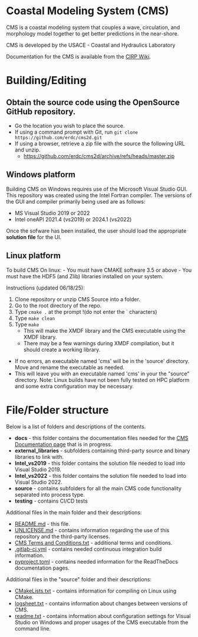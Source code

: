 # Coastal Modeling System (CMS)
CMS is a coastal modeling system that couples a wave, circulation, and morphology model together to get better predictions in the near-shore.

CMS is developed by the USACE - Coastal and Hydraulics Laboratory

Documentation for the CMS is available from the [CIRP Wiki](https://cirpwiki.info/wiki/CMS).

# Building/Editing
## Obtain the source code using the OpenSource GitHub repository.
- Go the location you wish to place the source.
- If using a command prompt with Git, run `git clone https://github.com/erdc/cms2d.git`
- If using a browser, retrieve a zip file with the source the following URL and unzip.
  - https://github.com/erdc/cms2d/archive/refs/heads/master.zip

## Windows platform
Building CMS on Windows requires use of the Microsoft Visual Studio GUI. This repository was created using the Intel Fortran compiler. The versions of the GUI and compiler primarily being used are as follows:
- MS Visual Studio 2019 or 2022
- Intel oneAPI 2021.4 (vs2019) or 2024.1 (vs2022)

Once the sofware has been installed, the user should load the appropriate **solution file** for the UI.

## Linux platform
To build CMS On linux:
     - You must have CMAKE software 3.5 or above
     - You must have the HDF5 (and Zlib) libraries installed on your system.
        
Instructions (updated 06/18/25):
1. Clone repository or unzip CMS Source into a folder.
2. Go to the root directory of the repo. 
3. Type `cmake .` at the prompt    !(do not enter the ` characters)
4. Type `make clean`
5. Type `make`
	- This will make the XMDF library and the CMS executable using the XMDF library.
    - There may be a few warnings during XMDF compilation, but it should create a working library.
	
- If no errors, an executable named 'cms' will be in the 'source' directory. Move and rename the executable as needed.
- This will leave you with an executable named 'cms' in your the "source" directory. 
Note: Linux builds have not been fully tested on HPC platform and some extra configuration may be necessary.

# File/Folder structure
Below is a list of folders and descriptions of the contents.
- **docs** - this folder contains the documentation files needed for the [CMS Documentation page](https://cms2d.readthedocs.io/) that is in progress.
- **external_libraries** - subfolders containing third-party source and binary libraries to link with.
- **Intel_vs2019** - this folder contains the solution file needed to load into Visual Studio 2019.
- **Intel_vs2022** - this folder contains the solution file needed to load into Visual Studio 2022.
- **source** - contains subfolders for all the main CMS code functionality separated into process type.
- **testing** - contains CI/CD tests

Additional files in the main folder and their descriptions:
- [README.md](README.md) - this file.
- [UNLICENSE.md](UNLICENSE.md) - contains information regarding the use of this repository and the third-party licenses.
- [CMS Terms and Conditions.txt](<CMS Terms and Conditions.txt>) - additional terms and conditions.
- [.gitlab-ci.yml](.gitlab-ci.yml) - contains needed continuous integration build information.
- [pyproject.toml](pyproject.toml) - contains needed information for the ReadTheDocs documentation pages.

Additional files in the "source" folder and their descriptions:
- [CMakeLists.txt](source/CMakeLists.txt) - contains information for compiling on Linux using CMake.
- [logsheet.txt](source/logsheet.txt) - contains information about changes between versions of CMS.
- [readme.txt](source/readme.txt) - contains information about configuration settings for Visual Studio on Windows and proper usages of the CMS executable from the command line.
